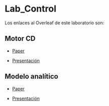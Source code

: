 # Lab_Control

Los enlaces al Overleaf de este laboratorio son:

## Motor CD

* [Paper](https://www.overleaf.com/project/63fa67c7a0939d4bd2f15ee6)

* [Presentación](https://www.overleaf.com/project/63fe29a2cd064765a9a661e5)

## Modelo analítico

* [Paper](https://www.overleaf.com/project/63f53ead14a901f64fddb97b)

* [Presentación](https://www.youtube.com/watch?v=f_WuRfuMXQw&ab_channel=SheeshBruhSubscribeBro)

